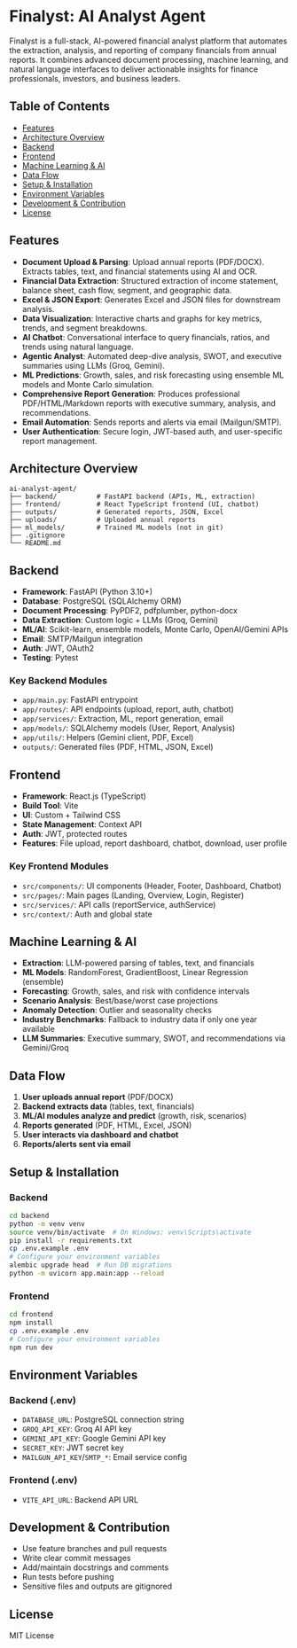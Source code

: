 # Finalyst: AI Analyst Agent

Finalyst is a full-stack, AI-powered financial analyst platform that automates the extraction, analysis, and reporting of company financials from annual reports. It combines advanced document processing, machine learning, and natural language interfaces to deliver actionable insights for finance professionals, investors, and business leaders.

## Table of Contents
- [Features](#features)
- [Architecture Overview](#architecture-overview)
- [Backend](#backend)
- [Frontend](#frontend)
- [Machine Learning & AI](#machine-learning--ai)
- [Data Flow](#data-flow)
- [Setup & Installation](#setup--installation)
- [Environment Variables](#environment-variables)
- [Development & Contribution](#development--contribution)
- [License](#license)

## Features
- **Document Upload & Parsing**: Upload annual reports (PDF/DOCX). Extracts tables, text, and financial statements using AI and OCR.
- **Financial Data Extraction**: Structured extraction of income statement, balance sheet, cash flow, segment, and geographic data.
- **Excel & JSON Export**: Generates Excel and JSON files for downstream analysis.
- **Data Visualization**: Interactive charts and graphs for key metrics, trends, and segment breakdowns.
- **AI Chatbot**: Conversational interface to query financials, ratios, and trends using natural language.
- **Agentic Analyst**: Automated deep-dive analysis, SWOT, and executive summaries using LLMs (Groq, Gemini).
- **ML Predictions**: Growth, sales, and risk forecasting using ensemble ML models and Monte Carlo simulation.
- **Comprehensive Report Generation**: Produces professional PDF/HTML/Markdown reports with executive summary, analysis, and recommendations.
- **Email Automation**: Sends reports and alerts via email (Mailgun/SMTP).
- **User Authentication**: Secure login, JWT-based auth, and user-specific report management.

## Architecture Overview
```
ai-analyst-agent/
├── backend/          # FastAPI backend (APIs, ML, extraction)
├── frontend/         # React TypeScript frontend (UI, chatbot)
├── outputs/          # Generated reports, JSON, Excel
├── uploads/          # Uploaded annual reports
├── ml_models/        # Trained ML models (not in git)
├── .gitignore
└── README.md
```

## Backend
- **Framework**: FastAPI (Python 3.10+)
- **Database**: PostgreSQL (SQLAlchemy ORM)
- **Document Processing**: PyPDF2, pdfplumber, python-docx
- **Data Extraction**: Custom logic + LLMs (Groq, Gemini)
- **ML/AI**: Scikit-learn, ensemble models, Monte Carlo, OpenAI/Gemini APIs
- **Email**: SMTP/Mailgun integration
- **Auth**: JWT, OAuth2
- **Testing**: Pytest

### Key Backend Modules
- `app/main.py`: FastAPI entrypoint
- `app/routes/`: API endpoints (upload, report, auth, chatbot)
- `app/services/`: Extraction, ML, report generation, email
- `app/models/`: SQLAlchemy models (User, Report, Analysis)
- `app/utils/`: Helpers (Gemini client, PDF, Excel)
- `outputs/`: Generated files (PDF, HTML, JSON, Excel)

## Frontend
- **Framework**: React.js (TypeScript)
- **Build Tool**: Vite
- **UI**: Custom + Tailwind CSS
- **State Management**: Context API
- **Auth**: JWT, protected routes
- **Features**: File upload, report dashboard, chatbot, download, user profile

### Key Frontend Modules
- `src/components/`: UI components (Header, Footer, Dashboard, Chatbot)
- `src/pages/`: Main pages (Landing, Overview, Login, Register)
- `src/services/`: API calls (reportService, authService)
- `src/context/`: Auth and global state

## Machine Learning & AI
- **Extraction**: LLM-powered parsing of tables, text, and financials
- **ML Models**: RandomForest, GradientBoost, Linear Regression (ensemble)
- **Forecasting**: Growth, sales, and risk with confidence intervals
- **Scenario Analysis**: Best/base/worst case projections
- **Anomaly Detection**: Outlier and seasonality checks
- **Industry Benchmarks**: Fallback to industry data if only one year available
- **LLM Summaries**: Executive summary, SWOT, and recommendations via Gemini/Groq

## Data Flow
1. **User uploads annual report** (PDF/DOCX)
2. **Backend extracts data** (tables, text, financials)
3. **ML/AI modules analyze and predict** (growth, risk, scenarios)
4. **Reports generated** (PDF, HTML, Excel, JSON)
5. **User interacts via dashboard and chatbot**
6. **Reports/alerts sent via email**

## Setup & Installation

### Backend
```bash
cd backend
python -m venv venv
source venv/bin/activate  # On Windows: venv\Scripts\activate
pip install -r requirements.txt
cp .env.example .env
# Configure your environment variables
alembic upgrade head  # Run DB migrations
python -m uvicorn app.main:app --reload
```

### Frontend
```bash
cd frontend
npm install
cp .env.example .env
# Configure your environment variables
npm run dev
```

## Environment Variables

### Backend (.env)
- `DATABASE_URL`: PostgreSQL connection string
- `GROQ_API_KEY`: Groq AI API key
- `GEMINI_API_KEY`: Google Gemini API key
- `SECRET_KEY`: JWT secret key
- `MAILGUN_API_KEY`/`SMTP_*`: Email service config

### Frontend (.env)
- `VITE_API_URL`: Backend API URL

## Development & Contribution
- Use feature branches and pull requests
- Write clear commit messages
- Add/maintain docstrings and comments
- Run tests before pushing
- Sensitive files and outputs are gitignored

## License
MIT License
